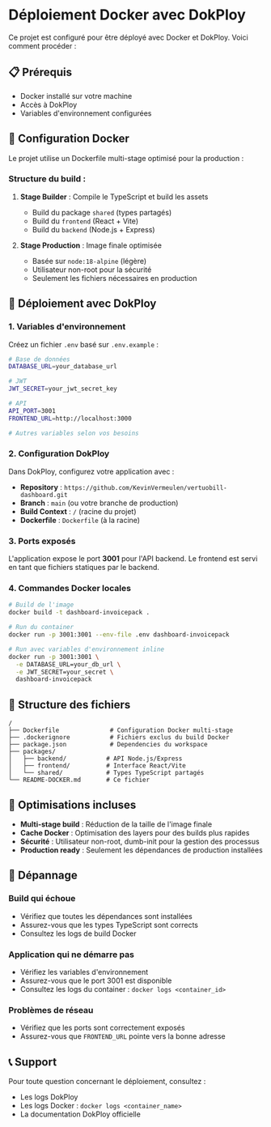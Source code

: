 # Déploiement Docker avec DokPloy

Ce projet est configuré pour être déployé avec Docker et DokPloy. Voici comment procéder :

## 📋 Prérequis

- Docker installé sur votre machine
- Accès à DokPloy
- Variables d'environnement configurées

## 🐳 Configuration Docker

Le projet utilise un Dockerfile multi-stage optimisé pour la production :

### Structure du build :
1. **Stage Builder** : Compile le TypeScript et build les assets
   - Build du package `shared` (types partagés)
   - Build du `frontend` (React + Vite)
   - Build du `backend` (Node.js + Express)

2. **Stage Production** : Image finale optimisée
   - Basée sur `node:18-alpine` (légère)
   - Utilisateur non-root pour la sécurité
   - Seulement les fichiers nécessaires en production

## 🚀 Déploiement avec DokPloy

### 1. Variables d'environnement

Créez un fichier `.env` basé sur `.env.example` :

```bash
# Base de données
DATABASE_URL=your_database_url

# JWT
JWT_SECRET=your_jwt_secret_key

# API
API_PORT=3001
FRONTEND_URL=http://localhost:3000

# Autres variables selon vos besoins
```

### 2. Configuration DokPloy

Dans DokPloy, configurez votre application avec :

- **Repository** : `https://github.com/KevinVermeulen/vertuobill-dashboard.git`
- **Branch** : `main` (ou votre branche de production)
- **Build Context** : `/` (racine du projet)
- **Dockerfile** : `Dockerfile` (à la racine)

### 3. Ports exposés

L'application expose le port **3001** pour l'API backend.
Le frontend est servi en tant que fichiers statiques par le backend.

### 4. Commandes Docker locales

```bash
# Build de l'image
docker build -t dashboard-invoicepack .

# Run du container
docker run -p 3001:3001 --env-file .env dashboard-invoicepack

# Run avec variables d'environnement inline
docker run -p 3001:3001 \
  -e DATABASE_URL=your_db_url \
  -e JWT_SECRET=your_secret \
  dashboard-invoicepack
```

## 📁 Structure des fichiers

```
/
├── Dockerfile              # Configuration Docker multi-stage
├── .dockerignore           # Fichiers exclus du build Docker
├── package.json            # Dependencies du workspace
├── packages/
│   ├── backend/           # API Node.js/Express
│   ├── frontend/          # Interface React/Vite
│   └── shared/            # Types TypeScript partagés
└── README-DOCKER.md       # Ce fichier
```

## 🔧 Optimisations incluses

- **Multi-stage build** : Réduction de la taille de l'image finale
- **Cache Docker** : Optimisation des layers pour des builds plus rapides
- **Sécurité** : Utilisateur non-root, dumb-init pour la gestion des processus
- **Production ready** : Seulement les dépendances de production installées

## 🐛 Dépannage

### Build qui échoue
- Vérifiez que toutes les dépendances sont installées
- Assurez-vous que les types TypeScript sont corrects
- Consultez les logs de build Docker

### Application qui ne démarre pas
- Vérifiez les variables d'environnement
- Assurez-vous que le port 3001 est disponible
- Consultez les logs du container : `docker logs <container_id>`

### Problèmes de réseau
- Vérifiez que les ports sont correctement exposés
- Assurez-vous que `FRONTEND_URL` pointe vers la bonne adresse

## 📞 Support

Pour toute question concernant le déploiement, consultez :
- Les logs DokPloy
- Les logs Docker : `docker logs <container_name>`
- La documentation DokPloy officielle
